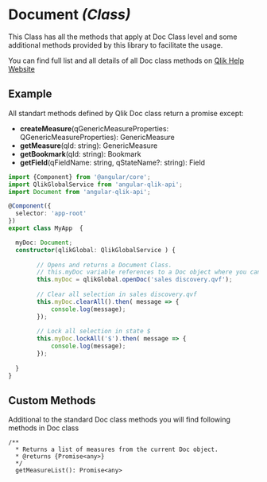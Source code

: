 # Document _(Class)_

This Class has all the methods that apply at Doc Class level and some additional methods provided by this library to facilitate the usage.

You can find full list and all details of all Doc class methods on [Qlik Help Website](https://help.qlik.com/en-US/sense-developer/April2018/apis/EngineAPI/index.html)

## Example

All standart methods defined by Qlik Doc class return a promise except:
- __createMeasure__(qGenericMeasureProperties: QGenericMeasureProperties): GenericMeasure
- __getMeasure__(qId: string): GenericMeasure
- __getBookmark__(qId: string): Bookmark 
- __getField__(qFieldName: string, qStateName?: string): Field 

```typescript
import {Component} from '@angular/core';
import QlikGlobalService from 'angular-qlik-api';
import Document from 'angular-qlik-api';

@Component({
  selector: 'app-root'
})
export class MyApp  {

  myDoc: Document;
  constructor(qlikGlobal: QlikGlobalService ) {
      
        // Opens and returns a Document Class. 
        // this.myDoc variable references to a Doc object where you can invoke from now on doc class methods.  
        this.myDoc = qlikGlobal.openDoc('sales discovery.qvf');
    
        // Clear all selection in sales discovery.qvf
        this.myDoc.clearAll().then( message => {
            console.log(message);
        });
        
        // Lock all selection in state $ 
        this.myDoc.lockAll('$').then( message => {
            console.log(message);
        });
 
  }
}
```

## Custom Methods

Additional to the standard Doc class methods you will find following methods in Doc class

```
/**
  * Returns a list of measures from the current Doc object.
  * @returns {Promise<any>}
  */
  getMeasureList(): Promise<any>
```